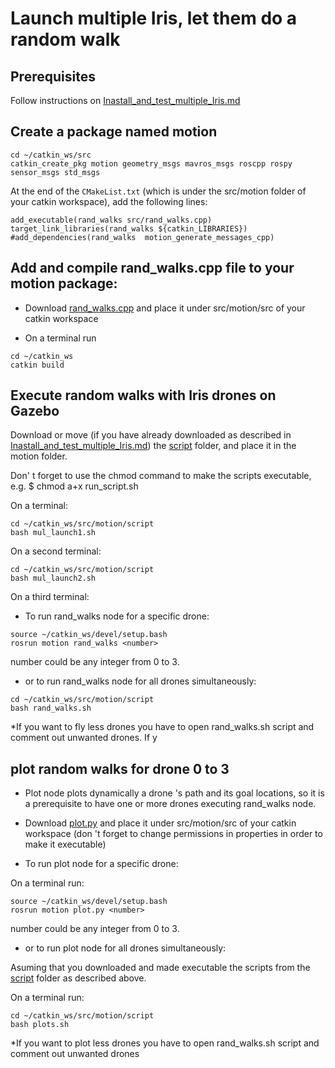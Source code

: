 # Launch multiple Iris, let them do  a random walk

## Prerequisites
Follow instructions on [Inastall_and_test_multiple_Iris.md](https://github.com/dimitra-savvani/ROS_multiple_iris/blob/main/Instructions/Inastall_and_test_multiple_Iris.md)

## Create a package named motion
```
cd ~/catkin_ws/src
catkin_create_pkg motion geometry_msgs mavros_msgs roscpp rospy sensor_msgs std_msgs
```
At the end of the `CMakeList.txt` (which is under the src/motion folder of your catkin workspace), add the following lines:

```
add_executable(rand_walks src/rand_walks.cpp)
target_link_libraries(rand_walks ${catkin_LIBRARIES})
#add_dependencies(rand_walks  motion_generate_messages_cpp)
```

## Add and compile rand_walks.cpp file to your motion package:

* Download [rand_walks.cpp](https://github.com/dimitra-savvani/ROS_multiple_iris/blob/main/motion/src/rand_walks.cpp) and place it under src/motion/src of your catkin workspace

* On  a terminal run
```
cd ~/catkin_ws
catkin build
```

## Execute random walks with Iris drones on Gazebo

Download or move (if you have already downloaded as described in [Inastall_and_test_multiple_Iris.md](https://github.com/dimitra-savvani/ROS_multiple_iris/blob/main/Instructions/Inastall_and_test_multiple_Iris.md)) the [script](https://github.com/dimitra-savvani/ROS_multiple_iris/tree/main/motion/script) folder, and place it in the motion folder. 

Don' t forget to use the chmod command to make the scripts executable, e.g. $ chmod a+x run_script.sh


On a terminal:

```
cd ~/catkin_ws/src/motion/script
bash mul_launch1.sh
```

On a second terminal:

```
cd ~/catkin_ws/src/motion/script
bash mul_launch2.sh
```

On a third terminal:

* To run rand_walks node for a specific drone:

```
source ~/catkin_ws/devel/setup.bash
rosrun motion rand_walks <number>
```
number could be any integer from 0 to 3.

* or to run rand_walks node for all drones simultaneously: 
```
cd ~/catkin_ws/src/motion/script
bash rand_walks.sh
```
*If you want to fly less drones you have to open rand_walks.sh script and comment out unwanted drones.
If y

## plot random walks for drone 0 to 3

* Plot node plots dynamically a drone 's path and its goal locations, so it is a prerequisite to have one or more drones executing rand_walks node. 

* Download [plot.py](https://github.com/dimitra-savvani/ROS_multiple_iris/blob/main/motion/src/plot.py) and place it under src/motion/src of your catkin workspace
(don 't forget to change permissions in properties in order to make it executable)

* To run plot node for a specific drone:

On a terminal run: 
```
source ~/catkin_ws/devel/setup.bash
rosrun motion plot.py <number>
```
number could be any integer from 0 to 3.

* or to run plot node for all drones simultaneously:

Asuming that you downloaded and made executable the scripts from the [script](https://github.com/dimitra-savvani/ROS_multiple_iris/tree/main/motion/script) folder as described above.

On a terminal run: 
```
cd ~/catkin_ws/src/motion/script
bash plots.sh
```
*If you want to plot less drones you have to open rand_walks.sh script and comment out unwanted drones
